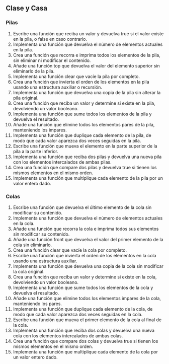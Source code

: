 ## Clase y Casa
### Pilas
1. Escribe una función que reciba un valor y devuelva true si el valor existe en la pila, o false en caso contrario.
2. Implementa una función que devuelva el número de elementos actuales en la pila.
3. Crea una función que recorra e imprima todos los elementos de la pila, sin eliminar ni modificar el contenido.
4. Añade una función top que devuelva el valor del elemento superior sin eliminarlo de la pila.
5. Implementa una función clear que vacíe la pila por completo.
6. Crea una función que invierta el orden de los elementos en la pila usando una estructura auxiliar o recursión.
7. Implementa una función que devuelva una copia de la pila sin alterar la pila original.
8. Crea una función que reciba un valor y determine si existe en la pila, devolviendo un valor booleano.
9. Implementa una función que sume todos los elementos de la pila y devuelva el resultado.
10. Añade una función que elimine todos los elementos pares de la pila, manteniendo los impares.
11. Implementa una función que duplique cada elemento de la pila, de modo que cada valor aparezca dos veces seguidas en la pila.
12. Escribe una función que mueva el elemento en la parte superior de la pila a la parte inferior.
13. Implementa una función que reciba dos pilas y devuelva una nueva pila con los elementos intercalados de ambas pilas.
14. Crea una función que compare dos pilas y devuelva true si tienen los mismos elementos en el mismo orden.
15. Implementa una función que multiplique cada elemento de la pila por un valor entero dado.

### Colas
1. Escribe una función que devuelva el último elemento de la cola sin modificar su contenido.
2. Implementa una función que devuelva el número de elementos actuales en la cola.
3. Añade una función que recorra la cola e imprima todos sus elementos sin modificar su contenido.
4. Añade una función front que devuelva el valor del primer elemento de la cola sin eliminarlo.
5. Crea una función clear que vacíe la cola por completo.
6. Escribe una función que invierta el orden de los elementos en la cola usando una estructura auxiliar.
7. Implementa una función que devuelva una copia de la cola sin modificar la cola original.
8. Crea una función que reciba un valor y determine si existe en la cola, devolviendo un valor booleano.
9. Implementa una función que sume todos los elementos de la cola y devuelva el resultado.
10. Añade una función que elimine todos los elementos impares de la cola, manteniendo los pares.
11. Implementa una función que duplique cada elemento de la cola, de modo que cada valor aparezca dos veces seguidas en la cola.
12. Escribe una función que mueva el primer elemento de la cola al final de la cola.
13. Implementa una función que reciba dos colas y devuelva una nueva cola con los elementos intercalados de ambas colas.
14. Crea una función que compare dos colas y devuelva true si tienen los mismos elementos en el mismo orden.
15. Implementa una función que multiplique cada elemento de la cola por un valor entero dado.